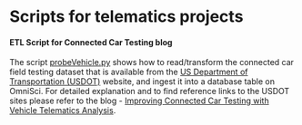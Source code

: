 # Scripts for telematics projects

#### ETL Script for Connected Car Testing blog
The script [probeVehicle.py](https://github.com/omveda/telematics/blob/master/probeVehicle.py) shows how to read/transform the connected car field testing dataset that is available from the [US Department of Transportation (USDOT)](https://data.transportation.gov/Automobiles/Advanced-Messaging-Concept-Development-Probe-Vehic/7ee5-ppkq) website, and ingest it into a database table on OmniSci. For detailed explanation and to find reference links to the USDOT sites please refer to the blog - [Improving Connected Car Testing with Vehicle Telematics Analysis](https://www.omnisci.com/blog/).
